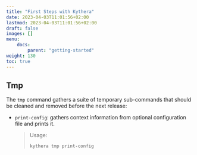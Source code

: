 ```yaml
---
title: "First Steps with Kythera"
date: 2023-04-03T11:01:56+02:00
lastmod: 2023-04-03T11:01:56+02:00
draft: false
images: []
menu:
    docs:
        parent: "getting-started"
weight: 130
toc: true
---
```


## Tmp

The `tmp` command gathers a suite of temporary sub-commands that should be cleaned and removed
before the next release:
- `print-config`: gathers context information from optional configuration file and prints it.
  > Usage:
  > ```shell
  > kythera tmp print-config
  > ```